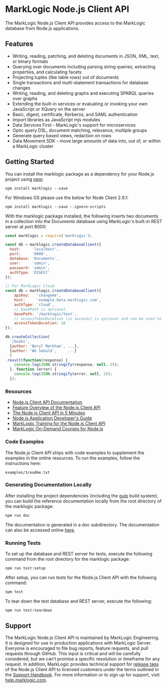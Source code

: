 # MarkLogic Node.js Client API

The MarkLogic Node.js Client API provides access to the MarkLogic database
from Node.js applications.

## Features

* Writing, reading, patching, and deleting documents in JSON, XML, text, or binary formats
* Querying over documents including parsing string queries, extracting properties, and calculating facets
* Projecting tuples (like table rows) out of documents
* Single transactions and multi-statement transactions for database changes
* Writing, reading, and deleting graphs and executing SPARQL queries over graphs
* Extending the built-in services or evaluating or invoking your own JavaScript or XQuery on the server
* Basic, digest, certificate, Kerberos, and SAML authentication
* Import libraries as JavaScript mjs modules
* Data Services First - MarkLogic's support for microservices
* Optic query DSL, document matching, relevance, multiple groups
* Generate query based views, redaction on rows
* Data Movement SDK - move large amounts of data into, out of, or within a MarkLogic cluster

## Getting Started

You can install the marklogic package as a dependency for your Node.js project
using [npm](https://www.npmjs.com/package/marklogic):

```
npm install marklogic --save
```

For Windows OS please use the below for Node Client 2.9.1:
```
npm install marklogic --save --ignore-scripts
```

With the marklogic package installed, the following inserts two documents in a
collection into the Documents database using MarkLogic's built-in REST server
at port 8000:

```javascript
const marklogic = require('marklogic');

const db = marklogic.createDatabaseClient({
  host:     'localhost',
  port:     '8000',
  database: 'Documents',
  user:     'admin',
  password: 'admin',
  authType: 'DIGEST'
});

// For MarkLogic Cloud
const db = marklogic.createDatabaseClient({
    apiKey:   'changeme',
    host:     'example.beta.marklogic.com',
    authType: 'cloud',
    // basePath is optional.
    basePath: '/marklogic/test',
    // accessTokenDuration (in seconds) is optional and can be used to customize the expiration of the access token.
    accessTokenDuration: 10
});

db.createCollection(
  '/books',
  {author: 'Beryl Markham', ...},
  {author: 'WG Sebald',     ...}
  )
.result(function(response) {
    console.log(JSON.stringify(response, null, 2));
  }, function (error) {
    console.log(JSON.stringify(error, null, 2));
  });
```

### Resources

* [Node.js Client API Documentation](https://docs.marklogic.com/jsdoc/index.html)
* [Feature Overview of the Node.js Client API](http://developer.marklogic.com/features/node-client-api)
* [The Node.js Client API in 5 Minutes](https://developer.marklogic.com/learn/node-in-5-minutes)
* [Node.js Application Developer's Guide](http://docs.marklogic.com/guide/node-dev)
* [MarkLogic Training for the Node.js Client API](http://www.marklogic.com/training-courses/developing-marklogic-applications-i-node-js/)
* [MarkLogic On-Demand Courses for Node.js](https://mlu.marklogic.com/ondemand/index.xqy?q=Series%3A%22Node.js%22)

### Code Examples

The Node.js Client API ships with code examples to supplement the examples
in the online resources. To run the examples, follow the instructions here:

    examples/1readme.txt

### Generating Documentation Locally

After installing the project dependencies (including the [gulp](http://gulpjs.com/)
build system), you can build the reference documentation locally from the root
directory of the marklogic package:

    npm run doc

The documentation is generated in a doc subdirectory. The documentation can also be
accessed online [here](https://docs.marklogic.com/jsdoc/index.html).

### Running Tests

To set up the database and REST server for tests, execute the following
command from the root directory for the marklogic package:

    npm run test:setup

After setup, you can run tests for the Node.js Client API with the following
command:

    npm test

To tear down the test database and REST server, execute the following:

    npm run test:teardown

## Support

The MarkLogic Node.js Client API is maintained by MarkLogic Engineering.
It is designed for use in production applications with MarkLogic Server.
Everyone is encouraged to file bug reports, feature requests, and pull
requests through GitHub. This input is critical and will be carefully
considered, but we can’t promise a specific resolution or timeframe for
any request. In addition, MarkLogic provides technical support
for [release tags](https://github.com/marklogic/node-client-api/releases)
of the Node.js Client API to licensed customers under the terms outlined
in the [Support Handbook](http://www.marklogic.com/files/Mark_Logic_Support_Handbook.pdf).
For more information or to sign up for support,
visit [help.marklogic.com](http://help.marklogic.com).

